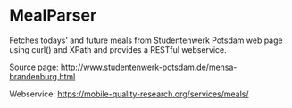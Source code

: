 MealParser
==========
Fetches todays' and future meals from Studentenwerk Potsdam web page using curl() and XPath and provides a RESTful webservice.

Source page:
http://www.studentenwerk-potsdam.de/mensa-brandenburg.html

Webservice:
https://mobile-quality-research.org/services/meals/
